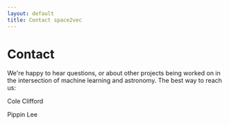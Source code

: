 ```yaml
---
layout: default
title: Contact space2vec
---
```


<div id="contact">
  <h1 class="pageTitle">Contact</h1>
  <div class="contactContent">
    <p class="intro">
      We're happy to hear questions, or about other projects being worked on in the intersection of machine learning and astronomy. The best way to reach us:
    </p>
    <p><a mailto="cc@deeplearni.ng">Cole Clifford</a></p>
    <p><a mailto="pl@deeplearni.ng">Pippin Lee</a></p>
  </div>
</div>
